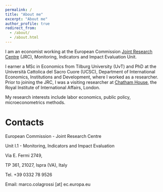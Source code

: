 ```yaml
---
permalink: /
title: "About me"
excerpt: "About me"
author_profile: true
redirect_from: 
  - /about/
  - /about.html
---
```


I am an economist working at the European Commission [Joint Research Centre](https://ec.europa.eu/jrc/en) (JRC), Monitoring, Indicators and Impact Evaluation Unit.

I earner a MSc in Economics from Tilburg University (UvT) and PhD at the Università Cattolica del Sacro Cuore (UCSC), Department of International Economics, Institutions and Development, where I worked as a researcher. Prior to joining the JRC, I was a visiting researcher at [Chatham House](https://www.chathamhouse.org/), the Royal Institute of International Affairs, London.

My research interests include labor economics, public policy, microeconometrics methods.

Contacts
======
European Commission - Joint Research Centre

Unit I.1 -  Monitoring, Indicators and Impact Evaluation 

Via E. Fermi 2749,

TP 361, 21027, Ispra (VA), Italy

Tel. +39 0332 78 9526

Email: marco.colagrossi [at] ec.europa.eu


